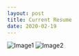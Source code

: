 ```yaml
---
layout: post
title: Current Resume
date: 2020-02-19
---
```

![Image1](https://github.com/jmyerowitz/jmyerowitz.github.io/blob/master/assets/img/jordan%20resume_linkedin-page-0.jpg)
![Image2](https://github.com/jmyerowitz/jmyerowitz.github.io/blob/master/assets/img/jordan%20resume_linkedin-page-1.jpg)
